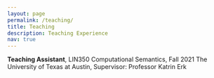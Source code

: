 ```yaml
---
layout: page
permalink: /teaching/
title: Teaching
description: Teaching Experience
nav: true
---
```


**Teaching Assistant**, LIN350 Computational Semantics, Fall 2021
The University of Texas at Austin, Supervisor: Professor Katrin Erk
